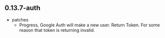 ## 0.13.7-auth

* patches
    * Progress, Google Auth will make a new user. Return Token. For some reason that token is returning invalid.